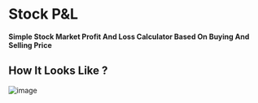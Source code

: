 # Stock  P&L

**Simple Stock Market Profit And Loss Calculator Based On Buying And Selling Price** 


## How It Looks Like ?

![image](https://user-images.githubusercontent.com/55556198/157853501-884b68c2-a322-4eb1-9fa9-7954fc861b9b.png)


